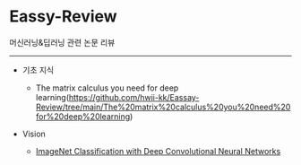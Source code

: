 # Eassy-Review
머신러닝&amp;딥러닝 관련 논문 리뷰

***

+ 기초 지식
  + The matrix calculus you need for deep learning(https://github.com/hwii-kk/Eassay-Review/tree/main/The%20matrix%20calculus%20you%20need%20for%20deep%20learning)

+ Vision
  + [ImageNet Classification with Deep Convolutional Neural Networks](https://github.com/hwii-kk/Eassay-Review/tree/main/ImageNet%20Classification%20with%20Deep%20Convolutional%20Neural%20Networks)
